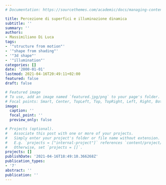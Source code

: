 ```yaml
---
# Documentation: https://sourcethemes.com/academic/docs/managing-content/

title: Percezione di superfici e illuminazione dinamica
subtitle: ''
summary: ''
authors:
- Massimiliano Di Luca
tags:
- '"structure from motion"'
- '"shape from shading"'
- '"3d shape"'
- '"illumination"'
categories: []
date: '2000-01-01'
lastmod: 2021-04-16T20:49:11+02:00
featured: false
draft: false

# Featured image
# To use, add an image named `featured.jpg/png` to your page's folder.
# Focal points: Smart, Center, TopLeft, Top, TopRight, Left, Right, BottomLeft, Bottom, BottomRight.
image:
  caption: ''
  focal_point: ''
  preview_only: false

# Projects (optional).
#   Associate this post with one or more of your projects.
#   Simply enter your project's folder or file name without extension.
#   E.g. `projects = ["internal-project"]` references `content/project/deep-learning/index.md`.
#   Otherwise, set `projects = []`.
projects: []
publishDate: '2021-04-16T18:49:10.366268Z'
publication_types:
- '7'
abstract: ''
publication: ''
---
```

